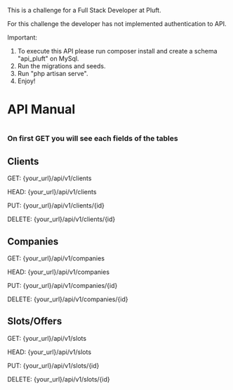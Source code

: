 This is a challenge for a Full Stack Developer at Pluft.

For this challenge the developer has not implemented authentication to API. 

Important:

1. To execute this API please run composer install and create a schema "api_pluft" on MySql.
2. Run the migrations and seeds.
3. Run "php artisan serve".
4. Enjoy!



<h1>API Manual<h1>

<h3>On first GET you will see each fields of the tables</h3>

<h2>Clients</h2>

GET: {your_url}/api/v1/clients 

HEAD: {your_url}/api/v1/clients 

PUT: {your_url}/api/v1/clients/{id}

DELETE: {your_url}/api/v1/clients/{id}


<h2>Companies</h2>

GET: {your_url}/api/v1/companies

HEAD: {your_url}/api/v1/companies

PUT: {your_url}/api/v1/companies/{id}

DELETE: {your_url}/api/v1/companies/{id}


<h2>Slots/Offers</h2>

GET: {your_url}/api/v1/slots

HEAD: {your_url}/api/v1/slots

PUT: {your_url}/api/v1/slots/{id}

DELETE: {your_url}/api/v1/slots/{id}
